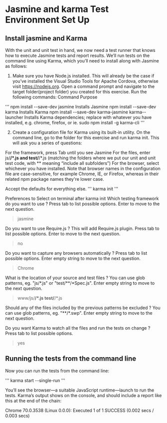# Jasmine and karma Test Environment Set Up
 
## Install jasmine and Karma
With the unit and unit test in hand, we now need a test runner that knows how to execute Jasmine tests and report results. We’ll run tests on the command line using Karma, which you’ll need to install along with Jasmine as follows:

1. Make sure you have Node.js installed. This will already be the case if you’ve installed the Visual Studio Tools for Apache Cordova, otherwise visit https://nodejs.org.
Open a command prompt and navigate to the target folder(project folder) you created for this exercise.
Run the following commands:
Command	Purpose

'''
	npm install --save-dev jasmine	Installs Jasmine
	npm install --save-dev karma	Installs Karma
	npm install --save-dev karma-jasmine karma-<browser>-launcher	Installs Karma dependencies; replace <browser> with whatever you have installed, e.g. chrome, firefox, or ie.
	sudo npm install -g karma-cli
'''

 
2. Create a configuration file for Karma using its built-in utility. On the command line, go to the folder for this exercise and run karma init. This will ask you a series of questions:

For the framework, press Tab until you see Jasmine
For the files, enter js/**/*.js and test/**/*.js (matching the folders where we put our unit and unit test code, with ** meaning “include all subfolders”)
For the browser, select whichever you have installed. Note that browser names in the configuration file are case-sensitive, for example Chrome, IE, or Firefox, whereas in their related npm package names they're lower case.

Accept the defaults for everything else.
'''
	karma init
'''

Preferences to Select on terminal after karma init
Which testing framework do you want to use ?
Press tab to list possible options. Enter to move to the next question.
> jasmine

Do you want to use Require.js ?
This will add Require.js plugin.
Press tab to list possible options. Enter to move to the next question.
> no

Do you want to capture any browsers automatically ?
Press tab to list possible options. Enter empty string to move to the next question.
> Chrome


What is the location of your source and test files ?
You can use glob patterns, eg. "js/*.js" or "test/**/*Spec.js".
Enter empty string to move to the next question.
> www/js/**/*.js
> test/**/*.js
 

Should any of the files included by the previous patterns be excluded ?
You can use glob patterns, eg. "**/*.swp".
Enter empty string to move to the next question.
> 

Do you want Karma to watch all the files and run the tests on change ?
Press tab to list possible options.
> yes



## Running the tests from the command line

Now you can run the tests from the command line:

'''
	karma start --single-run
'''

You’ll see the browser—a suitable JavaScript runtime—launch to run the tests. Karma’s output shows on the console, and should include a report like this at the end of the chain:

Chrome 70.0.3538 (Linux 0.0.0): Executed 1 of 1 SUCCESS (0.002 secs / 0.003 secs)

